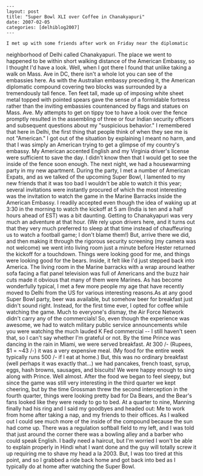
    ---
    layout: post
    title: "Super Bowl XLI over Coffee in Chanakyapuri"
    date: 2007-02-05
    categories: [delhiblog2007]
    ---

    I met up with some friends after work on Friday near the diplomatic
neighborhood of Delhi called Chanakyapuri. The place we went to happened to be
within short walking distance of the American Embassy, so I thought I'd have a
look. Well, when I got there I found that unlike taking a walk on Mass. Ave in
DC, there isn't a whole lot you can see of the embassies here. As with the
Australian embassy preceding it, the American diplomatic compound covering two
blocks was surrounded by a tremendously tall fence. Ten feet tall, made up of
imposing white sheet metal topped with pointed spears gave the sense of a
formidable fortress rather than the inviting embassies countenanced by flags
and statues on Mass. Ave. My attempts to get on tippy toe to have a look over
the fence promptly resulted in the assembling of three or four Indian security
officers and subsequent questions about my "suspicious behavior." I remembered
that here in Delhi, the first thing that people think of when they see me is
not "American." I got out of the situation by explaining I meant no harm, and
that I was simply an American trying to get a glimpse of my country's embassy.
My American accented English and my Virginia driver's license were sufficient
to save the day. I didn't know then that I would get to see the inside of the
fence soon enough. The next night, we had a housewarming party in my new
apartment. During the party, I met a number of American Expats, and as we
talked of the upcoming Super Bowl, I lamented to my new friends that it was
too bad I wouldn't be able to watch it this year; several invitations were
instantly procured of which the most interesting was the invitation to watch
the game in the Marine Barracks inside the American Embassy. I readily
accepted even though the idea of waking up at 3:30 in the morning to watch the
kickoff at 5 am (India is ten and a half hours ahead of EST) was a bit
daunting. Getting to Chanakyapuri was very much an adventure at that hour. (We
rely upon drivers here, and it turns out that they very much preferred to
sleep at that time instead of chauffeuring us to watch a football game; I
don't blame them!) But, arrive there we did, and then making it through the
rigorous security screening (my camera was not welcome) we went into living
room just a minute before Hester returned the kickoff for a touchdown. Things
were looking good for me, and things were looking good for the bears. Inside,
it felt like I'd just stepped back into America. The living room in the Marine
barracks with a wrap around leather sofa facing a flat panel television was
full of Americans and the buzz hair cuts made it obvious that many of them
were Marines. As has become wonderfully typical, I met a few more people my
age that have recently moved to Delhi from the US for various interesting
reasons.As at any good Super Bowl party, beer was available, but somehow beer
for breakfast just didn't sound right. Instead, for the first time ever, I
opted for coffee while watching the game. Much to everyone's dismay, the Air
Force Network didn't carry any of the commercials! So, even though the
experience was awesome, we had to watch military public service announcements
while you were watching the much lauded K Fed commercial -- I still haven't
seen that, so I can't say whether I'm grateful or not. By the time Prince was
dancing in the rain in Miami, we were served breakfast. At 300 /- (Rupees, $1
= ~43 /-) it was a very expensive meal. (My food for the entire week typically
runs 500 /- if I eat at home.) But, this was no ordinary breakfast (well
perhaps it was exactly that...) we had pancakes, french toast, syrup, eggs,
hash browns, sausages, and biscuits! We were happy enough to sing along with
Prince. Well almost. After the food we began to feel sleepy, but since the
game was still very interesting in the third quarter we kept cheering, but by
the time Grossman threw the second interception in the fourth quarter, things
were looking pretty bad for Da Bears, and the Bear's fans looked like they
were ready to go to bed. At a quarter to nine, Manning finally had his ring
and I said my goodbyes and headed out: Me to work from home after taking a
nap, and my friends to their offices. As I walked out I could see much more of
the inside of the compound because the sun had come up. There was a regulation
softball field to my left, and I was told that just around the corner there
was a bowling alley and a barber who could speak English. I badly need a
haircut, but I'm worried I won't be able to explain properly in Hindi what I
want done and the guy will totally screw it up requiring me to shave my head a
la 2003. But, I was too tired at this point, and so I grabbed a ride back home
and got back into bed as I typically do at home after watching the Super Bowl.

